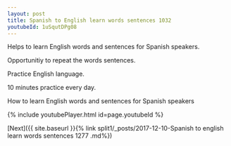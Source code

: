 ```yaml
---
layout: post
title: Spanish to English learn words sentences 1032 
youtubeId: 1uSqutDPg08
---
```

 
 
Helps to learn English words and sentences for Spanish speakers.

Opportunitiy to repeat the words sentences. 

Practice English language. 
 
10 minutes practice every day. 
 
How to learn English words and sentences for Spanish speakers 
 
{% include youtubePlayer.html id=page.youtubeId %}
 
 
[Next]({{ site.baseurl }}{% link  split1/_posts/2017-12-10-Spanish to english learn words sentences 1277 .md%})
 
